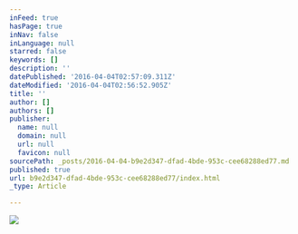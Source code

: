 ```yaml
---
inFeed: true
hasPage: true
inNav: false
inLanguage: null
starred: false
keywords: []
description: ''
datePublished: '2016-04-04T02:57:09.311Z'
dateModified: '2016-04-04T02:56:52.905Z'
title: ''
author: []
authors: []
publisher:
  name: null
  domain: null
  url: null
  favicon: null
sourcePath: _posts/2016-04-04-b9e2d347-dfad-4bde-953c-cee68288ed77.md
published: true
url: b9e2d347-dfad-4bde-953c-cee68288ed77/index.html
_type: Article

---
```

![](https://the-grid-user-content.s3-us-west-2.amazonaws.com/f5347a53-8016-4034-85ec-00dd46278868.jpg)